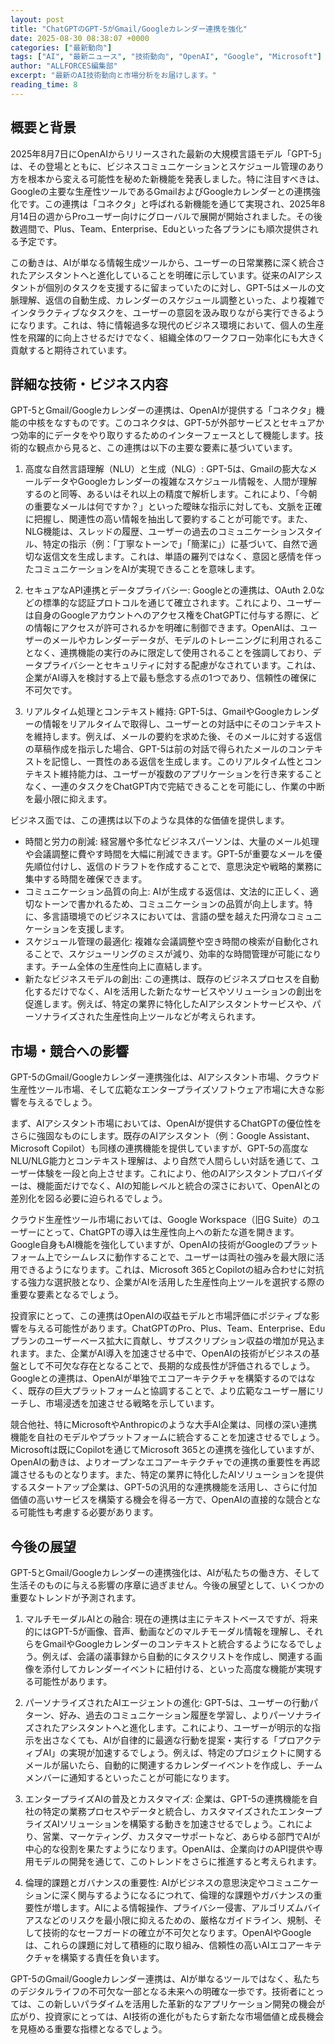 ```yaml
---
layout: post
title: "ChatGPTのGPT-5がGmail/Googleカレンダー連携を強化"
date: 2025-08-30 08:38:07 +0000
categories: ["最新動向"]
tags: ["AI", "最新ニュース", "技術動向", "OpenAI", "Google", "Microsoft"]
author: "ALLFORCES編集部"
excerpt: "最新のAI技術動向と市場分析をお届けします。"
reading_time: 8
---
```


## 概要と背景

2025年8月7日にOpenAIからリリースされた最新の大規模言語モデル「GPT-5」は、その登場とともに、ビジネスコミュニケーションとスケジュール管理のあり方を根本から変える可能性を秘めた新機能を発表しました。特に注目すべきは、Googleの主要な生産性ツールであるGmailおよびGoogleカレンダーとの連携強化です。この連携は「コネクタ」と呼ばれる新機能を通じて実現され、2025年8月14日の週からProユーザー向けにグローバルで展開が開始されました。その後数週間で、Plus、Team、Enterprise、Eduといった各プランにも順次提供される予定です。

この動きは、AIが単なる情報生成ツールから、ユーザーの日常業務に深く統合されたアシスタントへと進化していることを明確に示しています。従来のAIアシスタントが個別のタスクを支援するに留まっていたのに対し、GPT-5はメールの文脈理解、返信の自動生成、カレンダーのスケジュール調整といった、より複雑でインタラクティブなタスクを、ユーザーの意図を汲み取りながら実行できるようになります。これは、特に情報過多な現代のビジネス環境において、個人の生産性を飛躍的に向上させるだけでなく、組織全体のワークフロー効率化にも大きく貢献すると期待されています。

## 詳細な技術・ビジネス内容

GPT-5とGmail/Googleカレンダーの連携は、OpenAIが提供する「コネクタ」機能の中核をなすものです。このコネクタは、GPT-5が外部サービスとセキュアかつ効率的にデータをやり取りするためのインターフェースとして機能します。技術的な観点から見ると、この連携は以下の主要な要素に基づいています。

1.  高度な自然言語理解（NLU）と生成（NLG）: GPT-5は、Gmailの膨大なメールデータやGoogleカレンダーの複雑なスケジュール情報を、人間が理解するのと同等、あるいはそれ以上の精度で解析します。これにより、「今朝の重要なメールは何ですか？」といった曖昧な指示に対しても、文脈を正確に把握し、関連性の高い情報を抽出して要約することが可能です。また、NLG機能は、スレッドの履歴、ユーザーの過去のコミュニケーションスタイル、特定の指示（例：「丁寧なトーンで」「簡潔に」）に基づいて、自然で適切な返信文を生成します。これは、単語の羅列ではなく、意図と感情を伴ったコミュニケーションをAIが実現できることを意味します。

2.  セキュアなAPI連携とデータプライバシー: Googleとの連携は、OAuth 2.0などの標準的な認証プロトコルを通じて確立されます。これにより、ユーザーは自身のGoogleアカウントへのアクセス権をChatGPTに付与する際に、どの情報にアクセスが許可されるかを明確に制御できます。OpenAIは、ユーザーのメールやカレンダーデータが、モデルのトレーニングに利用されることなく、連携機能の実行のみに限定して使用されることを強調しており、データプライバシーとセキュリティに対する配慮がなされています。これは、企業がAI導入を検討する上で最も懸念する点の1つであり、信頼性の確保に不可欠です。

3.  リアルタイム処理とコンテキスト維持: GPT-5は、GmailやGoogleカレンダーの情報をリアルタイムで取得し、ユーザーとの対話中にそのコンテキストを維持します。例えば、メールの要約を求めた後、そのメールに対する返信の草稿作成を指示した場合、GPT-5は前の対話で得られたメールのコンテキストを記憶し、一貫性のある返信を生成します。このリアルタイム性とコンテキスト維持能力は、ユーザーが複数のアプリケーションを行き来することなく、一連のタスクをChatGPT内で完結できることを可能にし、作業の中断を最小限に抑えます。

ビジネス面では、この連携は以下のような具体的な価値を提供します。

*   時間と労力の削減: 経営層や多忙なビジネスパーソンは、大量のメール処理や会議調整に費やす時間を大幅に削減できます。GPT-5が重要なメールを優先順位付けし、返信のドラフトを作成することで、意思決定や戦略的業務に集中する時間を確保できます。
*   コミュニケーション品質の向上: AIが生成する返信は、文法的に正しく、適切なトーンで書かれるため、コミュニケーションの品質が向上します。特に、多言語環境でのビジネスにおいては、言語の壁を越えた円滑なコミュニケーションを支援します。
*   スケジュール管理の最適化: 複雑な会議調整や空き時間の検索が自動化されることで、スケジューリングのミスが減り、効率的な時間管理が可能になります。チーム全体の生産性向上に直結します。
*   新たなビジネスモデルの創出: この連携は、既存のビジネスプロセスを自動化するだけでなく、AIを活用した新たなサービスやソリューションの創出を促進します。例えば、特定の業界に特化したAIアシスタントサービスや、パーソナライズされた生産性向上ツールなどが考えられます。

## 市場・競合への影響

GPT-5のGmail/Googleカレンダー連携強化は、AIアシスタント市場、クラウド生産性ツール市場、そして広範なエンタープライズソフトウェア市場に大きな影響を与えるでしょう。

まず、AIアシスタント市場においては、OpenAIが提供するChatGPTの優位性をさらに強固なものにします。既存のAIアシスタント（例：Google Assistant、Microsoft Copilot）も同様の連携機能を提供していますが、GPT-5の高度なNLU/NLG能力とコンテキスト理解は、より自然で人間らしい対話を通じて、ユーザー体験を一段と向上させます。これにより、他のAIアシスタントプロバイダーは、機能面だけでなく、AIの知能レベルと統合の深さにおいて、OpenAIとの差別化を図る必要に迫られるでしょう。

クラウド生産性ツール市場においては、Google Workspace（旧G Suite）のユーザーにとって、ChatGPTの導入は生産性向上への新たな道を開きます。Google自身もAI機能を強化していますが、OpenAIの技術がGoogleのプラットフォーム上でシームレスに動作することで、ユーザーは両社の強みを最大限に活用できるようになります。これは、Microsoft 365とCopilotの組み合わせに対抗する強力な選択肢となり、企業がAIを活用した生産性向上ツールを選択する際の重要な要素となるでしょう。

投資家にとって、この連携はOpenAIの収益モデルと市場評価にポジティブな影響を与える可能性があります。ChatGPTのPro、Plus、Team、Enterprise、Eduプランのユーザーベース拡大に貢献し、サブスクリプション収益の増加が見込まれます。また、企業がAI導入を加速させる中で、OpenAIの技術がビジネスの基盤として不可欠な存在となることで、長期的な成長性が評価されるでしょう。Googleとの連携は、OpenAIが単独でエコアーキテクチャを構築するのではなく、既存の巨大プラットフォームと協調することで、より広範なユーザー層にリーチし、市場浸透を加速させる戦略を示しています。

競合他社、特にMicrosoftやAnthropicのような大手AI企業は、同様の深い連携機能を自社のモデルやプラットフォームに統合することを加速させるでしょう。Microsoftは既にCopilotを通じてMicrosoft 365との連携を強化していますが、OpenAIの動きは、よりオープンなエコアーキテクチャでの連携の重要性を再認識させるものとなります。また、特定の業界に特化したAIソリューションを提供するスタートアップ企業は、GPT-5の汎用的な連携機能を活用し、さらに付加価値の高いサービスを構築する機会を得る一方で、OpenAIの直接的な競合となる可能性も考慮する必要があります。

## 今後の展望

GPT-5とGmail/Googleカレンダーの連携強化は、AIが私たちの働き方、そして生活そのものに与える影響の序章に過ぎません。今後の展望として、いくつかの重要なトレンドが予測されます。

1.  マルチモーダルAIとの融合: 現在の連携は主にテキストベースですが、将来的にはGPT-5が画像、音声、動画などのマルチモーダル情報を理解し、それらをGmailやGoogleカレンダーのコンテキストと統合するようになるでしょう。例えば、会議の議事録から自動的にタスクリストを作成し、関連する画像を添付してカレンダーイベントに紐付ける、といった高度な機能が実現する可能性があります。

2.  パーソナライズされたAIエージェントの進化: GPT-5は、ユーザーの行動パターン、好み、過去のコミュニケーション履歴を学習し、よりパーソナライズされたアシスタントへと進化します。これにより、ユーザーが明示的な指示を出さなくても、AIが自律的に最適な行動を提案・実行する「プロアクティブAI」の実現が加速するでしょう。例えば、特定のプロジェクトに関するメールが届いたら、自動的に関連するカレンダーイベントを作成し、チームメンバーに通知するといったことが可能になります。

3.  エンタープライズAIの普及とカスタマイズ: 企業は、GPT-5の連携機能を自社の特定の業務プロセスやデータと統合し、カスタマイズされたエンタープライズAIソリューションを構築する動きを加速させるでしょう。これにより、営業、マーケティング、カスタマーサポートなど、あらゆる部門でAIが中心的な役割を果たすようになります。OpenAIは、企業向けのAPI提供や専用モデルの開発を通じて、このトレンドをさらに推進すると考えられます。

4.  倫理的課題とガバナンスの重要性: AIがビジネスの意思決定やコミュニケーションに深く関与するようになるにつれて、倫理的な課題やガバナンスの重要性が増します。AIによる情報操作、プライバシー侵害、アルゴリズムバイアスなどのリスクを最小限に抑えるための、厳格なガイドライン、規制、そして技術的なセーフガードの確立が不可欠となります。OpenAIやGoogleは、これらの課題に対して積極的に取り組み、信頼性の高いAIエコアーキテクチャを構築する責任を負います。

GPT-5のGmail/Googleカレンダー連携は、AIが単なるツールではなく、私たちのデジタルライフの不可欠な一部となる未来への明確な一歩です。技術者にとっては、この新しいパラダイムを活用した革新的なアプリケーション開発の機会が広がり、投資家にとっては、AI技術の進化がもたらす新たな市場価値と成長機会を見極める重要な指標となるでしょう。
